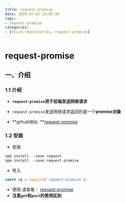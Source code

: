 ```yaml
---
title: request-promise
date: 2020-02-02 14:45:50
tags:
- request-promise
categories:
- [third-repositories, request-promise]
---
```


#  request-promise

##   一、介绍

###  1.1 介绍

* **`request-promise`用于前端发送网络请求**
* `request-promise`发送网络请求返回的是一个**promise对象**

* **github地址:   **[request-promise]( https://github.com/request/request-promise)

###  1.2 安装 

* 安装

```js
npm install --save request
npm install --save request-promise
```

* 导入

```js
const rp = require('request-promise');
```

* 使用  请查看： [request-promise]( https://github.com/request/request-promise)
* **注意`get`和`post`的使用区别**

